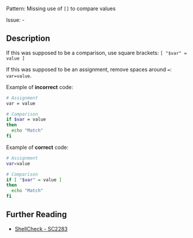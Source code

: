 Pattern: Missing use of `[]` to compare values

Issue: -

## Description

If this was supposed to be a comparison, use square brackets: `[ "$var" = value ]`

If this was supposed to be an assignment, remove spaces around `=`: `var=value`.

Example of **incorrect** code:

```sh
# Assignment
var = value

# Comparison
if $var = value
then
  echo "Match"
fi
```

Example of **correct** code:

```sh
# Assignment
var=value

# Comparison
if [ "$var" = value ]
then
  echo "Match"
fi
```

## Further Reading

* [ShellCheck - SC2283](https://github.com/koalaman/shellcheck/wiki/SC2283)
